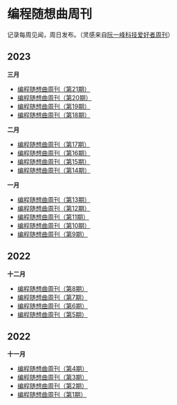 # 编程随想曲周刊
记录每周见闻，周日发布。（灵感来自[阮一峰科技爱好者周刊](https://github.com/ruanyf/weekly)）

## 2023
**三月**
- [编程随想曲周刊（第21期）](docs/weekly-21.md)
- [编程随想曲周刊（第20期）](docs/weekly-20.md)
- [编程随想曲周刊（第19期）](docs/weekly-19.md)
- [编程随想曲周刊（第18期）](docs/weekly-18.md)

**二月**
- [编程随想曲周刊（第17期）](docs/weekly-17.md)
- [编程随想曲周刊（第16期）](docs/weekly-16.md)
- [编程随想曲周刊（第15期）](docs/weekly-15.md)
- [编程随想曲周刊（第14期）](docs/weekly-14.md)

**一月**
- [编程随想曲周刊（第13期）](docs/weekly-13.md)
- [编程随想曲周刊（第12期）](docs/weekly-12.md)
- [编程随想曲周刊（第11期）](docs/weekly-11.md)
- [编程随想曲周刊（第10期）](docs/weekly-10.md)
- [编程随想曲周刊（第9期）](docs/weekly-9.md)

## 2022
**十二月**
- [编程随想曲周刊（第8期）](docs/weekly-8.md)
- [编程随想曲周刊（第7期）](docs/weekly-7.md)
- [编程随想曲周刊（第6期）](docs/weekly-6.md)
- [编程随想曲周刊（第5期）](docs/weekly-5.md)

## 2022
**十一月**
- [编程随想曲周刊（第4期）](docs/weekly-4.md)
- [编程随想曲周刊（第3期）](docs/weekly-3.md)
- [编程随想曲周刊（第2期）](docs/weekly-2.md)
- [编程随想曲周刊（第1期）](docs/weekly-1.md)